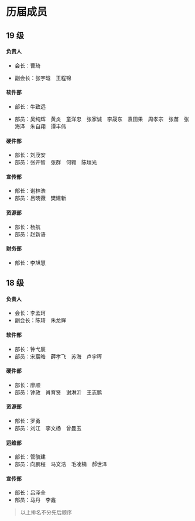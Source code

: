 # 历届成员

## 19 级

#### 负责人

* 会长：曹琦

* 副会长：张宇晗&emsp;王程锦

#### 软件部

* 部长：牛致远

* 部员：吴纯辉&emsp;黄炎&emsp;童洋忠&emsp;张家诚&emsp;李晟东&emsp;袁田果&emsp;周孝宗&emsp;张苗&emsp;张海泽&emsp;朱自翔&emsp;谭丰伟

#### 硬件部

* 部长：刘茂安
* 部员：张开智&emsp;张群&emsp;何翱&emsp;陈垣光

#### 宣传部

* 部长：谢林浩
* 部员：吕晓薇&emsp;樊建新

#### 资源部

* 部长：杨航   
* 部员：赵新语

#### 财务部

* 部长：李旭慧

## 18 级

#### 负责人

* 会长：李孟珂
* 副会长：陈琦&emsp;朱龙辉

#### 软件部

* 部长：钟弋辰
* 部员：宋宸皓&emsp;薛孝飞&emsp;苏海&emsp;卢宇晖

#### 硬件部

* 部长：廖顺
* 部员：钟政&emsp;肖育贤&emsp;谢淋沂&emsp;王志鹏

#### 资源部

* 部长：罗勇
* 部员：刘江&emsp;李文杨&emsp;曾曼玉

#### 运维部

* 部长：管毓建
* 部员：向鹏程&emsp;马文浩&emsp;毛凌楠&emsp;郝世泽

#### 宣传部

* 部长：吕泽全
* 部员：马丹&emsp;李鑫

> 以上排名不分先后顺序

